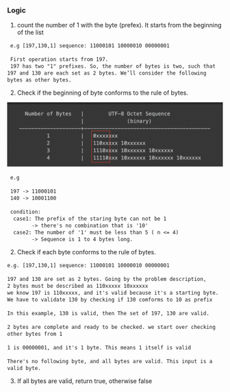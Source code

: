 ### Logic

1. count the number of 1 with the byte (prefex). It starts from the beginning of the list

  ```
   e.g [197,130,1] sequence: 11000101 10000010 00000001
   
   First operation starts from 197.
   197 has two "1" prefixes. So, the number of bytes is two, such that 197 and 130 are each set as 2 bytes. We’ll consider the following bytes as other bytes.
  ``` 

2. Check if the beginning of byte conforms to the rule of bytes.
  <img src="./byte_rule.png">
  
  ```
   e.g 
   
   197 -> 11000101
   140 -> 10001100

   condition:
    case1: The prefix of the staring byte can not be 1   
          -> there's no combination that is '10' 
    case2: The number of '1' must be less than 5 ( n <= 4)
          -> Sequence is 1 to 4 bytes long.
  ```
 
2. Check if each byte conforms to the rule of bytes.

  ```
  e.g. [197,130,1] sequence: 11000101 10000010 00000001

  197 and 130 are set as 2 bytes. Going by the problem description, 
  2 bytes must be described as 110xxxxx 10xxxxxx
  we know 197 is 110xxxxx, and it's valid because it's a starting byte. We have to validate 130 by checking if 130 comforms to 10 as prefix

  In this example, 130 is valid, then The set of 197, 130 are valid.

  2 bytes are complete and ready to be checked. we start over checking other bytes from 1

  1 is 00000001, and it's 1 byte. This means 1 itself is valid
  
  There's no following byte, and all bytes are valid. This input is a valid byte.
  ```

3. If all bytes are valid, return true, otherwise false
